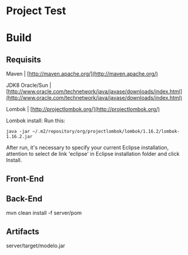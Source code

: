 Project Test
========

# Build

## Requisits
Maven | [http://maven.apache.org/](http://maven.apache.org/)

JDK8 Oracle/Sun | [http://www.oracle.com/technetwork/java/javase/downloads/index.html](http://www.oracle.com/technetwork/java/javase/downloads/index.html)

Lombok | [http://projectlombok.org/](http://projectlombok.org/)

Lombok install:
Run this:
```
java -jar ~/.m2/repository/org/projectlombok/lombok/1.16.2/lombok-1.16.2.jar
```
After run, it's necessary to specify your current Eclipse installation, attention to select de link 'eclipse' in Eclipse installation folder and click Install.

## Front-End



## Back-End
mvn clean install -f server/pom

## Artifacts
server/target/modelo.jar
